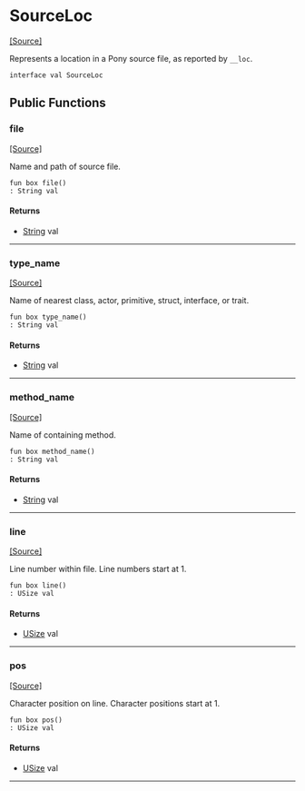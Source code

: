 # SourceLoc
<span class="source-link">[[Source]](src/builtin/source_loc.md#L1)</span>

Represents a location in a Pony source file, as reported by `__loc`.


```pony
interface val SourceLoc
```

## Public Functions

### file
<span class="source-link">[[Source]](src/builtin/source_loc.md#L5)</span>


Name and path of source file.


```pony
fun box file()
: String val
```

#### Returns

* [String](builtin-String.md) val

---

### type_name
<span class="source-link">[[Source]](src/builtin/source_loc.md#L10)</span>


Name of nearest class, actor, primitive, struct, interface, or trait.


```pony
fun box type_name()
: String val
```

#### Returns

* [String](builtin-String.md) val

---

### method_name
<span class="source-link">[[Source]](src/builtin/source_loc.md#L15)</span>


Name of containing method.


```pony
fun box method_name()
: String val
```

#### Returns

* [String](builtin-String.md) val

---

### line
<span class="source-link">[[Source]](src/builtin/source_loc.md#L20)</span>


Line number within file.
Line numbers start at 1.


```pony
fun box line()
: USize val
```

#### Returns

* [USize](builtin-USize.md) val

---

### pos
<span class="source-link">[[Source]](src/builtin/source_loc.md#L26)</span>


Character position on line.
Character positions start at 1.


```pony
fun box pos()
: USize val
```

#### Returns

* [USize](builtin-USize.md) val

---

